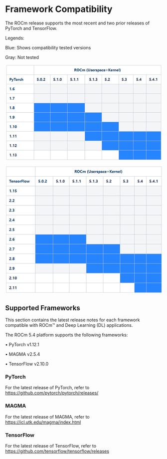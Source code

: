 # Framework Compatibility

The ROCm release supports the most recent and two prior releases of PyTorch and TensorFlow.

Legends:

Blue: Shows compatibility tested versions

Gray: Not tested

![With PyTorch](../../data/framework_compatibility/with_pytorch.png)

![With TensorFlow](../../data/framework_compatibility/with_tensorflow.png)

## Supported Frameworks

This section contains the latest release notes for each framework compatible with ROCm™  and Deep Learning (DL) applications.

The ROCm 5.4 platform supports the following frameworks:

•       PyTorch v1.12.1

•       MAGMA v2.5.4

•       TensorFlow v2.10.0

### PyTorch

For the latest release of PyTorch, refer to <a href="https://github.com/pytorch/pytorch/releases/" target="_blank">https://github.com/pytorch/pytorch/releases/</a>

### MAGMA

For the latest release of MAGMA, refer to <a href="https://icl.utk.edu/magma/index.html" target="_blank">https://icl.utk.edu/magma/index.html</a>

### TensorFlow

For the latest release of TensorFlow, refer to <a href="https://github.com/tensorflow/tensorflow/releases/" target="_blank">https://github.com/tensorflow/tensorflow/releases</a>
